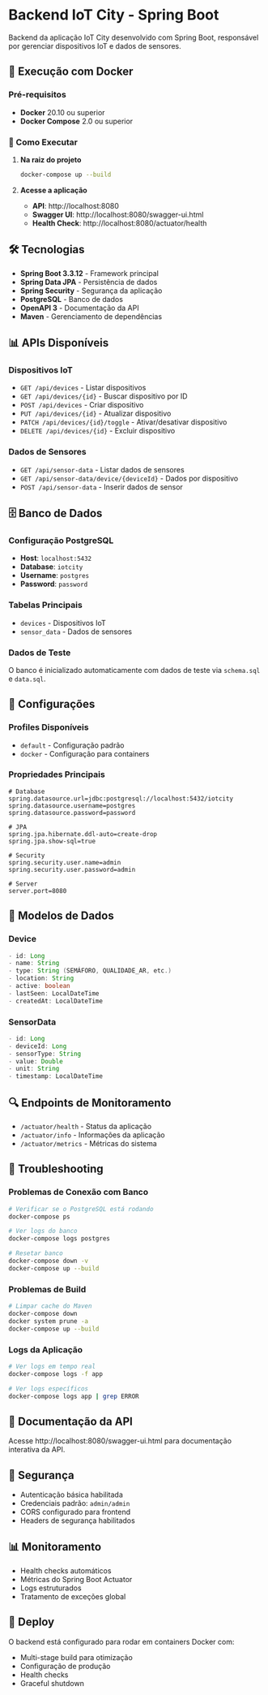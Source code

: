 # Backend IoT City - Spring Boot

Backend da aplicação IoT City desenvolvido com Spring Boot, responsável por gerenciar dispositivos IoT e dados de sensores.

## 🐳 Execução com Docker

### Pré-requisitos
- **Docker** 20.10 ou superior
- **Docker Compose** 2.0 ou superior

### 🚀 Como Executar

1. **Na raiz do projeto**
   ```bash
   docker-compose up --build
   ```

2. **Acesse a aplicação**
   - **API**: http://localhost:8080
   - **Swagger UI**: http://localhost:8080/swagger-ui.html
   - **Health Check**: http://localhost:8080/actuator/health

## 🛠️ Tecnologias

- **Spring Boot 3.3.12** - Framework principal
- **Spring Data JPA** - Persistência de dados
- **Spring Security** - Segurança da aplicação
- **PostgreSQL** - Banco de dados
- **OpenAPI 3** - Documentação da API
- **Maven** - Gerenciamento de dependências

## 📊 APIs Disponíveis

### Dispositivos IoT
- `GET /api/devices` - Listar dispositivos
- `GET /api/devices/{id}` - Buscar dispositivo por ID
- `POST /api/devices` - Criar dispositivo
- `PUT /api/devices/{id}` - Atualizar dispositivo
- `PATCH /api/devices/{id}/toggle` - Ativar/desativar dispositivo
- `DELETE /api/devices/{id}` - Excluir dispositivo

### Dados de Sensores
- `GET /api/sensor-data` - Listar dados de sensores
- `GET /api/sensor-data/device/{deviceId}` - Dados por dispositivo
- `POST /api/sensor-data` - Inserir dados de sensor

## 🗄️ Banco de Dados

### Configuração PostgreSQL
- **Host**: `localhost:5432`
- **Database**: `iotcity`
- **Username**: `postgres`
- **Password**: `password`

### Tabelas Principais
- `devices` - Dispositivos IoT
- `sensor_data` - Dados de sensores

### Dados de Teste
O banco é inicializado automaticamente com dados de teste via `schema.sql` e `data.sql`.

## 🔧 Configurações

### Profiles Disponíveis
- `default` - Configuração padrão
- `docker` - Configuração para containers

### Propriedades Principais
```properties
# Database
spring.datasource.url=jdbc:postgresql://localhost:5432/iotcity
spring.datasource.username=postgres
spring.datasource.password=password

# JPA
spring.jpa.hibernate.ddl-auto=create-drop
spring.jpa.show-sql=true

# Security
spring.security.user.name=admin
spring.security.user.password=admin

# Server
server.port=8080
```

## 📝 Modelos de Dados

### Device
```java
- id: Long
- name: String
- type: String (SEMÁFORO, QUALIDADE_AR, etc.)
- location: String
- active: boolean
- lastSeen: LocalDateTime
- createdAt: LocalDateTime
```

### SensorData
```java
- id: Long
- deviceId: Long
- sensorType: String
- value: Double
- unit: String
- timestamp: LocalDateTime
```

## 🔍 Endpoints de Monitoramento

- `/actuator/health` - Status da aplicação
- `/actuator/info` - Informações da aplicação
- `/actuator/metrics` - Métricas do sistema

## 🚨 Troubleshooting

### Problemas de Conexão com Banco
```bash
# Verificar se o PostgreSQL está rodando
docker-compose ps

# Ver logs do banco
docker-compose logs postgres

# Resetar banco
docker-compose down -v
docker-compose up --build
```

### Problemas de Build
```bash
# Limpar cache do Maven
docker-compose down
docker system prune -a
docker-compose up --build
```

### Logs da Aplicação
```bash
# Ver logs em tempo real
docker-compose logs -f app

# Ver logs específicos
docker-compose logs app | grep ERROR
```

## 📖 Documentação da API

Acesse http://localhost:8080/swagger-ui.html para documentação interativa da API.

## 🔐 Segurança

- Autenticação básica habilitada
- Credenciais padrão: `admin/admin`
- CORS configurado para frontend
- Headers de segurança habilitados

## 📊 Monitoramento

- Health checks automáticos
- Métricas do Spring Boot Actuator
- Logs estruturados
- Tratamento de exceções global

## 🚀 Deploy

O backend está configurado para rodar em containers Docker com:
- Multi-stage build para otimização
- Configuração de produção
- Health checks
- Graceful shutdown
